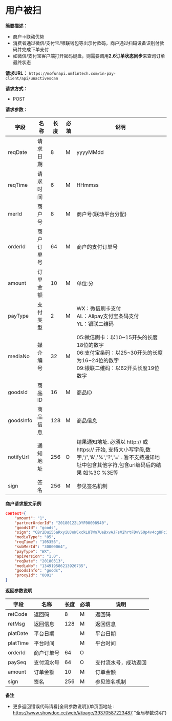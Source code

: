 # 用户被扫
    
**简要描述：** 

- 商户->联动优势
- 消费者通过微信/支付宝/银联钱包等出示付款码，商户通过扫码设备识别付款码并完成下单支付
- 如微信/支付宝客户端打开密码键盘，则需要调用**2.6订单状态同步**来查询订单最终状态

**请求URL：** 
`https://mofunapi.umfintech.com/in-pay-client/api/unactivescan`
  
**请求方式：**

- POST 

**请求参数：** 


|	字段	|	名称	|	长度	|	必填	|	说明	|
|----|----|----|----|----|
|	reqDate	|	请求日期	|	8	|	M	|	yyyyMMdd	|
|	reqTime	|	请求时间	|	6	|	M	|	HHmmss	|
|	merId	|	商户号	|	8	|	M	|	商户号(联动平台分配)	|
|	orderId	|	商户订单号	|	64	|	M	|	商户的支付订单号	|
|	amount	|	订单金额	|	10	|	M	|	单位:分	|
|	payType	|	支付类型	|	2	|	M	|	WX：微信刷卡支付<br>AL：Alipay支付宝条码支付	<br>YL：银联二维码|
|	mediaNo	|	媒介编号	|	32	|	M	|	05:微信刷卡：以10\~15开头的长度18位的数字<br>06:支付宝条码：以25\~30开头的长度为16~24位的数字<br>09:银联二维码：以62开头长度19位数字	|
|	goodsId	|	商品ID	|	16	|	M	|	商品ID	|
|	goodsInfo	|	商品信息	|	128	|	M	|	商品信息	|
|	notifyUrl	|	通知地址	|	256	|	O	| 	结果通知地址. 必须以 http:// 或 https:// 开始, 支持大小写字母,数字,'/','&','%','?','=' . 暂不支持通知地址中包含其他字符,包含url编码后的结果 如%3C %3E等	|
|	sign	|	签名	|	256	|	M	|	参见签名机制	|

 **商户请求报文示例**

```json
context={
	"amount": "1",
	"partnerOrderId": "20180122LDYF00008940",
	"goodsId": "goods",
	"sign": "CBr2Dui55aRxyiUJoWCxckL8lWn7UeBxvAJFsV2hrtFDvVSOp4v4cgUPc1Nk3e1d+oitAhi9b3AAVSoAuEWV0fKKIQRwYTSPTzLbX9fLXq2KE423Km5GW5HWqpN8+guCH1UUpSlNVzVYax9h5D/n2YSWv/g6KWZYye+kEP8K3rA=",
	"mediaType": "05",
	"reqTime": "105356",
	"subMerId": "30000064",
	"payType": "WX",
	"apiVersion": "1.0",
	"reqDate": "20180313",
	"mediaNo": "134919586213926735",
	"goodsInfo": "goods",
	"proxyId": "0001"
}
```

 **返回参数说明** 
 
|	字段	|	名称	|	长度	|	必填	|	说明	|
|----|----|----|----|----|
|	retCode	|	返回码	|	8	|	M	|	返回码	|
|	retMsg	|	返回信息	|	128	|	M	|	返回信息	|
|	platDate	|	平台日期	|		|	M	|	平台日期   |
|	platTime	|	平台时间	|		|	M	|	平台时间   |
|	orderId	|	商户订单号	|	64	|	O	|		|
|	paySeq	|	支付流水号	|	64	|	O	|	支付流水号，成功返回	|
|	amount	|	订单金额	|	10	|	M	|	订单金额 	|
|	sign	|	签名	|	256	|	M	|	参见签名机制	|


 **备注** 
- 更多返回错误代码请看[全局参数说明](单页面地址 : https://www.showdoc.cc/web/#/page/39370587223487 "全局参数说明")
